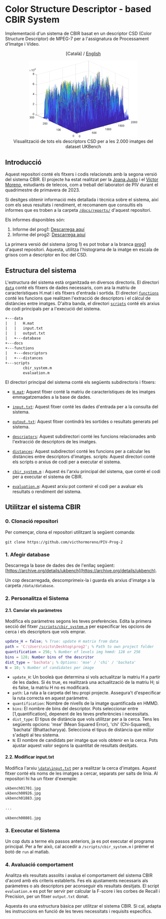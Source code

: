 # Color Structure Descriptor - based CBIR System
Implementació d'un sistema de CBIR basat en un descriptor CSD (Color Structure Descriptor) de MPEG-7 per a l'assignatura de Processament d'Imatge i Vídeo.

<p align="center">[Català] / <a href="./README_EN.md">English</a></p>

<p align="center">
  <img src="./docs/media/descriptors_dataset.png"  width="350" /><br />
  Visualització de tots els descriptors CSD per a les 2.000 imatges del dataset UKBench
</p>


## Introducció
Aquest repositori conté els fitxers i codis relacionats amb la segona versió del sistema CBIR. El projecte ha estat realitzat per la [Joana Justo](https://github.com/joanajusto) i el [Víctor Moreno](https://github.com/victhormoreno), estudiants de telecos, com a treball del laboratori de PIV durant el quadrimestre de primavera de 2023.

Si desitges obtenir informació més detallada i tècnica sobre el sistema, així com els seus resultats i rendiment, et recomanem que consultis els informes que es troben a la carpeta [`/docs/reports/`](/docs/reports) d'aquest repositori.

Els informes disponibles són:

1. Informe del prog1: [Descarrega aquí](docs/reports/memoria_prog1_moreno_justo.pdf)
2. Informe del prog2: [Descarrega aquí](docs/reports/memoria_prog2_moreno_justo.pdf)

La primera versió del sistema (prog 1) es pot trobar a la branca [prog1](../../tree/prog1) d'aquest repositori. Aquesta, utilitza l'histograma de la imatge en escala de grisos com a descriptor en lloc del CSD.

## Estructura del sistema

L'estructura del sistema està organitzada en diversos directoris. El directori [`data`](/data/) conté els fitxers de dades necessaris, com ara la matriu de característiques H.mat i els fitxers d'entrada i sortida. El directori [`functions`](/functions/) conté les funcions que realitzen l'extracció de descriptors i el càlcul de distàncies entre imatges. D'altra banda, el directori [`scripts`](/scripts/) conté els arxius de codi principals per a l'execució del sistema.

```
+---data
|   |   H.mat
|   |   input.txt
|   |   output.txt
|   +---database
+---docs
+---functions
|   +---descriptors
|   +---distances
+---scripts
        cbir_system.m
        evaluation.m
```

El directori principal del sistema conté els següents subdirectoris i fitxers:

+ [`H.mat`](/data/H.mat): Aquest fitxer conté la matriu de característiques de les imatges emmagatzemades a la base de dades.

+ [`input.txt`](/data/input.txt): Aquest fitxer conté les dades d'entrada per a la consulta del sistema.

+ [`output.txt`](/data/output.txt): Aquest fitxer contindrà les sortides o resultats generats pel sistema.

+ [`descriptors`](/functions/descriptors/): Aquest subdirectori conté les funcions relacionades amb l'extracció de descriptors de les imatges.

+ [`distances`](/functions/distances/): Aquest subdirectori conté les funcions per a calcular les distàncies entre descriptors d'imatges.
scripts: Aquest directori conté els scripts o arxius de codi per a executar el sistema.

+ [`cbir_system.m`](/scripts/cbir_system.m) : Aquest és l'arxiu principal del sistema, que conté el codi per a executar el sistema de CBIR.

+ [`evaluation.m`](/scripts/evaluation.m): Aquest arxiu pot contenir el codi per a avaluar els resultats o rendiment del sistema.

## Utilitzar el sistema CBIR 
### 0. Clonació repositori
Per començar, clona el repositori utilitzant la següent comanda: 

``git clone https://github.com/victhormoreno/PIV-Prog-2``

### 1. Afegir database
Descarrega la base de dades des de l'enllaç següent: [https://archive.org/details/ukbench](https://archive.org/details/ukbench).  

Un cop descarregada, descomprimeix-la i guarda els arxius d'imatge a la carpeta `/data/database`.

### 2. Personalitza el Sistema

#### 2.1. Canviar els paràmetres
Modifica els paràmetres segons les teves preferències. Edita la primera secció del fitxer [`/scripts/cbir_system.m`](scripts/cbir_system.m) per especificar les opcions de cerca i els descriptors que vols emprar.

```matlab
update_H = false; % True: update H matrix from data
path = 'C:\Users\victo\Desktop\prog2'; % Path to own project folder
quantification = 256; % Number of levels img hmmd: 128 or 256
bins = 128; Number bins of the descritor
dist_type = 'bachata'; % Options: 'mse' / 'chi' / 'bachata'
N = 10; % Number of candidates per image
```

+ ``update_H``: Un booleà que determina si vols actualitzar la matriu H a partir de les dades. Si és true, es realitzarà una actualització de la matriu H; si és false, la matriu H no es modificarà.
+ ``path``:  La ruta a la carpeta del teu propi projecte. Assegura't d'especificar la ruta correcta en aquest paràmetre.
+ ``quantification``: Nombre de nivells de la imatge quantificada en HMMD.
+ ``bins``: El nombre de bins del descriptor. Pots seleccionar entre [1,quantification], depenent de les teves preferències i necessitats.
+ ``dist_type``: El tipus de distància que vols utilitzar per a la cerca. Tens les següents opcions: 'mse' (Mean Squared Error), 'chi' (Chi-Squared), 'bachata' (Bhattacharyya). Selecciona el tipus de distància que millor s'adapti al teu sistema.
+ ``N``:  El nombre de candidats per imatge que vols obtenir en la cerca. Pots ajustar aquest valor segons la quantitat de resultats desitjats.


#### 2.2. Modificar input.txt
Modifica l'arxiu [`\data\input.txt`](data/input.txt) per a realitzar la cerca d'imatges. Aquest fitxer conté els noms de les imatges a cercar, separats per salts de línia. Al repositori hi ha un fitxer d'exemple:

```
ukbench01701.jpg
ukbench00926.jpg
ukbench01883.jpg

...

ukbench00801.jpg
```

### 3. Executar el Sistema

Un cop duts a terme els passos anteriors, ja es pot executar el programa principal. Per a fer això, cal accedir a `/scripts/cbir_system.m` i prémer el botó de `run` al matlab.

### 4. Avaluació comportament 
Analitza els resultats assolits i avalua el comportament del sistema CBIR d'acord amb els criteris establerts. Fes els ajustaments necessaris als paràmetres o als descriptors per aconseguir els resultats desitjats. El script `evaluation.m` es pot fer servir per calcular la F-score i les corbes de Recall i Precision, per un fitxer `output.txt` donat.

Aquesta és una estructura bàsica per utilitzar el sistema CBIR. Si cal, adapta les instruccions en funció de les teves necessitats i requisits específics.

